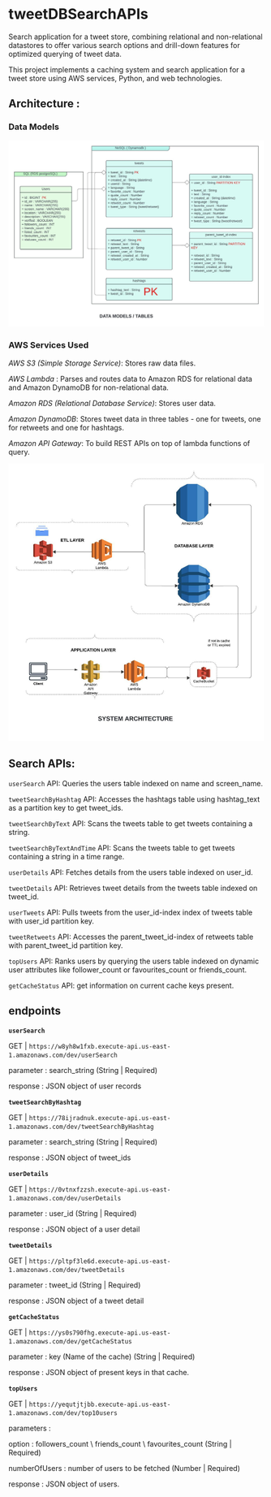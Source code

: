 # tweetDBSearchAPIs
Search application for a tweet store, combining relational and non-relational datastores to offer various search options and drill-down features for optimized querying of tweet data.

This project implements a caching system and search application for a tweet store using AWS services, Python, and web technologies.

## Architecture :

### Data Models

<img src='https://github.com/patelvishwa1999/tweetDBSearchAPIs/blob/d215e3973eb66dd4857fbfdf94bf5f2a4ad5f13a/docs/model_ADBMS.jpeg' >

### AWS Services Used

*AWS S3 (Simple Storage Service)*: Stores raw data files.

*AWS Lambda* : Parses and routes data to Amazon RDS for relational data and Amazon DynamoDB for non-relational data.

*Amazon RDS (Relational Database Service)*: Stores user data.

*Amazon DynamoDB*: Stores tweet data in three tables - one for tweets, one for retweets and one for hashtags.

*Amazon API Gateway*: To build REST APIs on top of lambda functions of query.

<img src='https://github.com/patelvishwa1999/tweetDBSearchAPIs/blob/d215e3973eb66dd4857fbfdf94bf5f2a4ad5f13a/docs/system_architecture_ADBMS.jpeg' >


## Search APIs:

`userSearch` API: Queries the users table indexed on name and screen_name.

`tweetSearchByHashtag` API: Accesses the hashtags table using hashtag_text as a partition key to get tweet_ids.

`tweetSearchByText` API: Scans the tweets table to get tweets containing a string.

`tweetSearchByTextAndTime` API: Scans the tweets table to get tweets containing a string in a time range.

`userDetails` API: Fetches details from the users table indexed on user_id.

`tweetDetails` API: Retrieves tweet details from the tweets table indexed on tweet_id.

`userTweets` API: Pulls tweets from the user_id-index index of tweets table with user_id partition key.

`tweetRetweets` API: Accesses the parent_tweet_id-index of retweets table with parent_tweet_id partition key.

`topUsers` API: Ranks users by querying the users table indexed on dynamic user attributes like follower_count or favourites_count or friends_count.

`getCacheStatus` API: get information on current cache keys present. 


## endpoints 
**`userSearch`**

GET | `https://w8yh8w1fxb.execute-api.us-east-1.amazonaws.com/dev/userSearch`

parameter : search_string (String | Required)

response : JSON object of user records

**`tweetSearchByHashtag`**

GET | `https://78ijradnuk.execute-api.us-east-1.amazonaws.com/dev/tweetSearchByHashtag`

parameter : search_string (String | Required)

response : JSON object of tweet_ids

**`userDetails`**

GET | `https://0vtnxfzzsh.execute-api.us-east-1.amazonaws.com/dev/userDetails`

parameter : user_id (String | Required)

response : JSON object of a user detail

**`tweetDetails`**

GET | `https://pltpf3le6d.execute-api.us-east-1.amazonaws.com/dev/tweetDetails`

parameter : tweet_id (String | Required)

response : JSON object of a tweet detail

**`getCacheStatus`**

GET | `https://ys0s790fhg.execute-api.us-east-1.amazonaws.com/dev/getCacheStatus`

parameter : key (Name of the cache) (String | Required)

response : JSON object of present keys in that cache.

**`topUsers`**

GET | `https://yequtjtjbb.execute-api.us-east-1.amazonaws.com/dev/top10users`

parameters : 

 option : followers_count \ friends_count \ favourites_count  (String | Required)
 
 numberOfUsers : number of users to be fetched (Number | Required)

response : JSON object of users.
